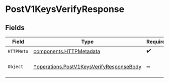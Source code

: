 # PostV1KeysVerifyResponse


## Fields

| Field                                                                                               | Type                                                                                                | Required                                                                                            | Description                                                                                         |
| --------------------------------------------------------------------------------------------------- | --------------------------------------------------------------------------------------------------- | --------------------------------------------------------------------------------------------------- | --------------------------------------------------------------------------------------------------- |
| `HTTPMeta`                                                                                          | [components.HTTPMetadata](../../models/components/httpmetadata.md)                                  | :heavy_check_mark:                                                                                  | N/A                                                                                                 |
| `Object`                                                                                            | [*operations.PostV1KeysVerifyResponseBody](../../models/operations/postv1keysverifyresponsebody.md) | :heavy_minus_sign:                                                                                  | The verification result                                                                             |